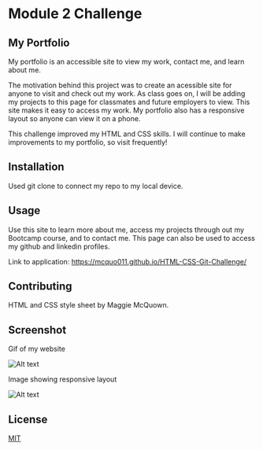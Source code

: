 # Module 2 Challenge

## My Portfolio

My portfolio is an accessible site to view my work, contact me, and learn about me.

The motivation behind this project was to create an acessible site for anyone to visit and check out my work. As class goes on, I will be adding my projects to this page for classmates and future employers to view. This site makes it easy to access my work. My portfolio also has a responsive layout so anyone can view it on a phone. 

This challenge improved my HTML and CSS skills. I will continue to make improvements to my portfolio, so visit frequently! 

## Installation

Used git clone to connect my repo to my local device. 

## Usage

Use this site to learn more about me, access my projects through out my Bootcamp course, and to contact me. This page can also be used to access my github and linkedin profiles.

Link to application: https://mcquo011.github.io/HTML-CSS-Git-Challenge/

## Contributing

HTML and CSS style sheet by Maggie McQuown. 

## Screenshot

Gif of my website

![Alt text](/images/My%20Portfolio.gif?raw=true "Screenshot of App")

Image showing responsive layout

![Alt text](/images/responsive.png?raw=true "Screenshot of App")

## License

[MIT](https://choosealicense.com/licenses/mit/)